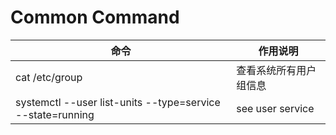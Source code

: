 # Common Command

| 命令             | 作用说明             |
|------------------|----------------------|
| cat /etc/group   | 查看系统所有用户组信息 |
| systemctl --user list-units --type=service --state=running	|	see user service	|
